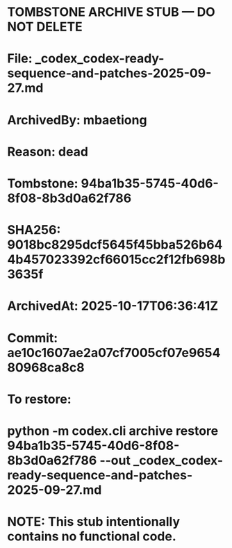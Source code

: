 # TOMBSTONE ARCHIVE STUB — DO NOT DELETE
# File: _codex_codex-ready-sequence-and-patches-2025-09-27.md
# ArchivedBy: mbaetiong
# Reason: dead
# Tombstone: 94ba1b35-5745-40d6-8f08-8b3d0a62f786
# SHA256: 9018bc8295dcf5645f45bba526b644b457023392cf66015cc2f12fb698b3635f
# ArchivedAt: 2025-10-17T06:36:41Z
# Commit: ae10c1607ae2a07cf7005cf07e965480968ca8c8
#
# To restore:
#   python -m codex.cli archive restore 94ba1b35-5745-40d6-8f08-8b3d0a62f786 --out _codex_codex-ready-sequence-and-patches-2025-09-27.md
#
# NOTE: This stub intentionally contains no functional code.
